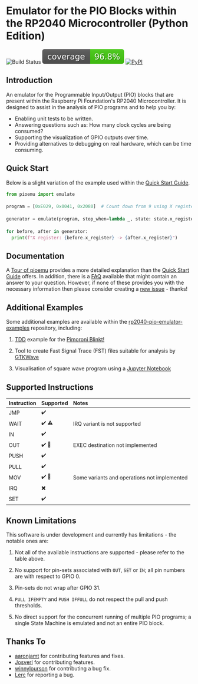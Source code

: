 # Emulator for the PIO Blocks within the RP2040 Microcontroller (Python Edition)

![Build Status](https://github.com/NathanY3G/rp2040-pio-emulator/actions/workflows/package-ci.yml/badge.svg) ![Coverage](./docs/images/coverage-badge.svg) [![PyPI](https://img.shields.io/pypi/v/rp2040-pio-emulator?color=informational)](https://pypi.org/project/rp2040-pio-emulator/)

## Introduction
An emulator for the Programmable Input/Output (PIO) blocks that are present
within the Raspberry Pi Foundation's RP2040 Microcontroller. It is designed
to assist in the analysis of PIO programs and to help you by:

* Enabling unit tests to be written.
* Answering questions such as: How many clock cycles are being consumed?
* Supporting the visualization of GPIO outputs over time.
* Providing alternatives to debugging on real hardware, which can be time consuming.

## Quick Start
Below is a slight variation of the example used within the [Quick Start Guide](./docs/Quick%20Start%20Guide.md).

```python
from pioemu import emulate

program = [0xE029, 0x0041, 0x2080]  # Count down from 9 using X register

generator = emulate(program, stop_when=lambda _, state: state.x_register < 0)

for before, after in generator:
  print(f"X register: {before.x_register} -> {after.x_register}")
```

## Documentation
A [Tour of pioemu](./docs/Tour%20of%20pioemu.md) provides a more detailed explanation than the
[Quick Start Guide](./docs/Quick%20Start%20Guide.md) offers. In addition, there is a
[FAQ](./docs/FAQ.md) available that might contain an answer to your question. However, if none
of these provides you with the necessary information then please consider creating a
[new issue](https://github.com/NathanY3G/rp2040-pio-emulator/issues) - thanks!

## Additional Examples
Some additional examples are available within the [rp2040-pio-emulator-examples](https://github.com/NathanY3G/rp2040-pio-emulator-examples)
repository, including:

1. [TDD](https://en.wikipedia.org/wiki/Test-driven_development) example for the
   [Pimoroni Blinkt!](https://shop.pimoroni.com/products/blinkt)

1. Tool to create Fast Signal Trace (FST) files suitable for analysis by
   [GTKWave](https://gtkwave.sourceforge.net/)

1. Visualisation of square wave program using a
   [Jupyter Notebook](https://jupyter-notebook.readthedocs.io/en/latest/)

## Supported Instructions

Instruction | Supported                         | Notes
:-----------| :---------------------------------| :----
JMP         | :heavy_check_mark:                | 
WAIT        | :heavy_check_mark: :warning:      | IRQ variant is not supported
IN          | :heavy_check_mark:                |
OUT         | :heavy_check_mark: :construction: | EXEC destination not implemented
PUSH        | :heavy_check_mark:                | 
PULL        | :heavy_check_mark:                | 
MOV         | :heavy_check_mark: :construction: | Some variants and operations not implemented
IRQ         | :heavy_multiplication_x:          |
SET         | :heavy_check_mark:                |

## Known Limitations
This software is under development and currently has limitations - the notable ones are:

1. Not all of the available instructions are supported - please refer to the table above.

1. No support for pin-sets associated with `OUT`, `SET` or `IN`; all pin numbers are with respect to GPIO 0.

1. Pin-sets do not wrap after GPIO 31.

1. `PULL IFEMPTY` and `PUSH IFFULL` do not respect the pull and push thresholds.

1. No direct support for the concurrent running of multiple PIO programs;
   a single State Machine is emulated and not an entire PIO block.

## Thanks To
* [aaronjamt](https://github.com/aaronjamt) for contributing features and fixes.
* [Josverl](https://github.com/Josverl) for contributing features.
* [winnylourson](https://github.com/winnylourson) for contributing a bug fix.
* [Lerc](https://github.com/Lerc) for reporting a bug.
